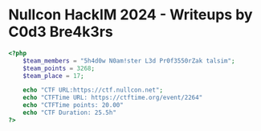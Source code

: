 # Nullcon HackIM 2024 - Writeups by C0d3 Bre4k3rs

```php
<?php
    $team_members = "5h4d0w N0am!ster L3d Pr0f3550rZak talsim";
    $team_points = 3268;
    $team_place = 17;

    echo "CTF URL:https://ctf.nullcon.net";
    echo "CTFTime URL: https://ctftime.org/event/2264"
    echo "CTFTime points: 20.00"
    echo "CTF Duration: 25.5h"
?>
```
